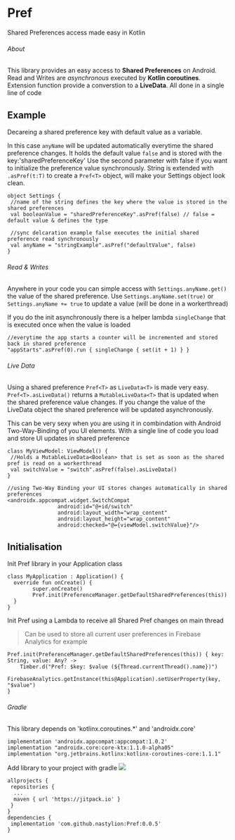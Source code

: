 # Pref
Shared Preferences access made easy in Kotlin

###### About 
This library provides an easy access to **Shared Preferences** on Android.
Read and Writes are *asynchronous* executed by **Kotlin coroutines**.
Extension function provide a converstion to a **LiveData**.
All done in a single line of code

## Example
Decareing a shared preference key with default value as a variable. 

In this case `anyName` will be updated automatically everytime the shared preference changes. It holds the default value `false` and is stored with the key:'sharedPreferenceKey'
Use the second parameter with false if you want to initialize the preference value synchronously.
String is extended with `.asPref(t:T)` to create a `Pref<T>` object, will make your Settings object look clean.
```
object Settings {
 //name of the string defines the key where the value is stored in the shared preferences
 val booleanValue = "sharedPreferenceKey".asPref(false) // false = default value & defines the type
 
 //sync delcaration example false executes the initial shared preference read synchronously
 val anyName = "stringExample".asPref("defaultValue", false)
}
```

###### Read & Writes 
Anywhere in your code you can simple access with `Settings.anyName.get()` the value of the shared preference.
Use `Settings.anyName.set(true)` or `Settings.anyName += true` to update a value (will be done in a workerthread)

If you do the init asynchronously there is a helper lambda `singleChange` that is executed once when the value is loaded
```
//everytime the app starts a counter will be incremented and stored back in shared preference
"appStarts".asPref(0).run { singleChange { set(it + 1) } }
```

###### Live Data
Using a shared preference `Pref<T>` as `LiveData<T>` is made very easy. `Pref<T>.asLiveData()` returns a `MutableLiveData<T>` that is updated when the shared preference value changes. If you change the value of the LiveData object the shared preference will be updated asynchronously.

This can be very sexy when you are using it in combindation with Android Two-Way-Binding of you UI elements.
With a single line of code you load and store UI updates in shared preference
```
class MyViewModel: ViewModel() {
 //Holds a MutableLiveData<Boolean> that is set as soon as the shared pref is read on a workerthread
 val switchValue = "switch".asPref(false).asLiveData()
}

//using Two-Way Binding your UI stores changes automatically in shared preferences
<androidx.appcompat.widget.SwitchCompat
                android:id="@+id/switch"
                android:layout_width="wrap_content"
                android:layout_height="wrap_content"
                android:checked="@={viewModel.switchValue}"/>
```

## Initialisation 
Init Pref library in your Application class
```
class MyApplication : Application() {
  override fun onCreate() {
        super.onCreate()
        Pref.init(PreferenceManager.getDefaultSharedPreferences(this))
  }
}
```
Init Pref using a Lambda to receive all Shared Pref changes on main thread
> Can be used to store all current user preferences in Firebase Analytics for example
```
Pref.init(PreferenceManager.getDefaultSharedPreferences(this)) { key: String, value: Any? ->
    Timber.d("Pref: $key: $value (${Thread.currentThread().name})")
    FirebaseAnalytics.getInstance(this@Application).setUserProperty(key, "$value")
}
```

###### Gradle 
This library depends on 'kotlinx.coroutines.*' and 'androidx.core'
```
implementation 'androidx.appcompat:appcompat:1.0.2'
implementation "androidx.core:core-ktx:1.1.0-alpha05"
implementation "org.jetbrains.kotlinx:kotlinx-coroutines-core:1.1.1"
```

Add library to your project with gradle 
[![](https://jitpack.io/v/nastylion/Pref.svg)](https://jitpack.io/#nastylion/Pref)
```
allprojects {
 repositories {
  ...
  maven { url 'https://jitpack.io' }
 }
}
dependencies {
 implementation 'com.github.nastylion:Pref:0.0.5'
}
```




